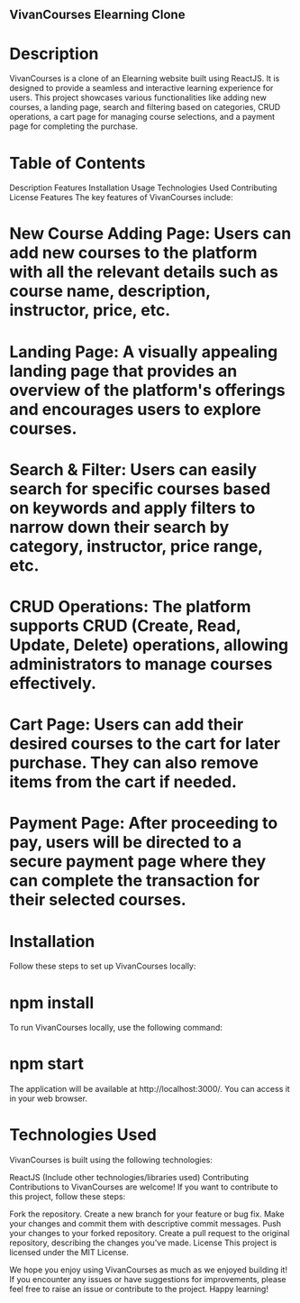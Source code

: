 
## VivanCourses Elearning Clone




# Description
VivanCourses is a clone of an Elearning website built using ReactJS. It is designed to provide a seamless and interactive learning experience for users. This project showcases various functionalities like adding new courses, a landing page, search and filtering based on categories, CRUD operations, a cart page for managing course selections, and a payment page for completing the purchase.

# Table of Contents
Description
Features
Installation
Usage
Technologies Used
Contributing
License
Features
The key features of VivanCourses include:

# New Course Adding Page: Users can add new courses to the platform with all the relevant details such as course name, description, instructor, price, etc.

# Landing Page: A visually appealing landing page that provides an overview of the platform's offerings and encourages users to explore courses.

# Search & Filter: Users can easily search for specific courses based on keywords and apply filters to narrow down their search by category, instructor, price range, etc.

# CRUD Operations: The platform supports CRUD (Create, Read, Update, Delete) operations, allowing administrators to manage courses effectively.

# Cart Page: Users can add their desired courses to the cart for later purchase. They can also remove items from the cart if needed.

# Payment Page: After proceeding to pay, users will be directed to a secure payment page where they can complete the transaction for their selected courses.

# Installation
Follow these steps to set up VivanCourses locally:

# npm install

To run VivanCourses locally, use the following command:


# npm start
The application will be available at http://localhost:3000/. You can access it in your web browser.

# Technologies Used
VivanCourses is built using the following technologies:

ReactJS
(Include other technologies/libraries used)
Contributing
Contributions to VivanCourses are welcome! If you want to contribute to this project, follow these steps:

Fork the repository.
Create a new branch for your feature or bug fix.
Make your changes and commit them with descriptive commit messages.
Push your changes to your forked repository.
Create a pull request to the original repository, describing the changes you've made.
License
This project is licensed under the MIT License.

We hope you enjoy using VivanCourses as much as we enjoyed building it! If you encounter any issues or have suggestions for improvements, please feel free to raise an issue or contribute to the project. Happy learning!


